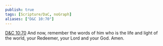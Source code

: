 ```yaml
---
publish: true
tags: [Scripture/DaC, noGraph]
aliases: ["D&C 10:70"]
---
```

[D&C 10:70](https://churchofjesuschrist.org/study/scriptures/dc-testament/dc/10?lang=eng&id=p70#p70) And now, remember the words of him who is the life and light of the world, your Redeemer, your Lord and your God. Amen.





